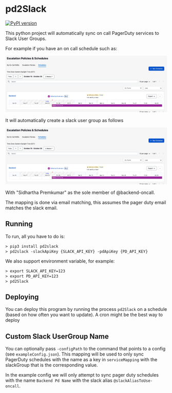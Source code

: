 # pd2Slack
[![PyPI version](https://badge.fury.io/py/pd2slack.svg)](https://badge.fury.io/py/pd2slack)

This python project will automatically sync on call PagerDuty services to Slack User Groups.

For example if you have an on call schedule such as: 
<p align="center">
  <img src="https://raw.githubusercontent.com/sidpremkumar/pd2slack/master/.github/src/pagerDutySchedule.jpeg" />
</p>

It will automatically create a slack user group as follows
<p align="center">
  <img src="https://raw.githubusercontent.com/sidpremkumar/pd2slack/master/.github/src/pagerDutySchedule.jpeg" />
</p>

With "Sidhartha Premkumar" as the sole member of @backend-oncall. 

The mapping is done via email matching, this assumes the pager duty email matches the slack email. 

## Running

To run, all you have to do is:
```
> pip3 install pd2slack
> pd2slack -slackApiKey {SLACK_API_KEY} -pdApiKey {PD_API_KEY}
```

We also support environment variable, for example:
```
> export SLACK_API_KEY=123
> export PD_API_KEY=123
> pd2Slack
```

## Deploying

You can deploy this program by running the process `pd2Slack` on a schedule (based on how often you want to update). A cron might be the best way to deploy

## Custom Slack UserGroup Name

You can optionally pass `-configPath` to the command that points to a config (see `exampleConfig.json`). This mapping will be used to only sync PagerDuty schedules with the name as a key in `serviceMapping` with the slackGroup that is the corresponding value. 

In the example config we will only attempt to sync pager duty schedules with the name `Backend Pd Name` with the slack alias `@slackAliasToUse-oncall`. 